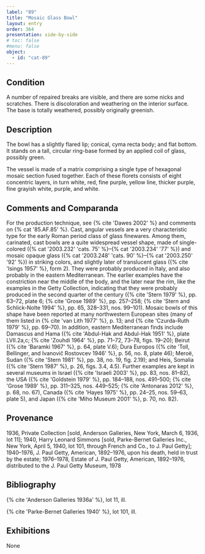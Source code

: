 ```yaml
---
label: "89"
title: "Mosaic Glass Bowl"
layout: entry
order: 364
presentation: side-by-side
# toc: false
#menu: false 
object:
  - id: "cat-89"
---
```


## Condition

A number of repaired breaks are visible, and there are some nicks and scratches. There is discoloration and weathering on the interior surface. The base is totally weathered, possibly originally greenish.

## Description

The bowl has a slightly flared lip; conical, cyma recta body; and flat bottom. It stands on a tall, circular ring-base formed by an applied coil of glass, possibly green.

The vessel is made of a matrix comprising a single type of hexagonal mosaic section fused together. Each of these florets consists of eight concentric layers, in turn white, red, fine purple, yellow line, thicker purple, fine grayish white, purple, and white.

## Comments and Comparanda

For the production technique, see {% cite 'Dawes 2002' %} and comments on {% cat '85.AF.85' %}. Cast, angular vessels are a very characteristic type for the early Roman period class of glass finewares. Among them, carinated, cast bowls are a quite widespread vessel shape, made of single-colored ({% cat '2003.232' 'cats. 75' %}–{% cat '2003.234' '77' %}) and mosaic opaque glass ({% cat '2003.248' 'cats. 90' %}–{% cat '2003.250' '92' %}) in striking colors, and slightly later of translucent glass ({% cite 'Isings 1957' %}, form 2). They were probably produced in Italy, and also probably in the eastern Mediterranean. The earlier examples have the constriction near the middle of the body, and the later near the rim, like the examples in the Getty Collection, indicating that they were probably produced in the second quarter of the century ({% cite 'Stern 1979' %}, pp. 63–72, plate 6; {% cite 'Grose 1989' %}, pp. 257–258; {% cite 'Stern and Schlick-Nolte 1994' %}, pp. 65, 328–331, nos. 99–101). Mosaic bowls of this shape have been reported at many northwestern European sites (many of them listed in {% cite 'van Lith 1977' %}, p. 13; and {% cite 'Czurda-Ruth 1979' %}, pp. 69–70). In addition, eastern Mediterranean finds include Damascus and Hama ({% cite 'Abdul-Hak and Abdul-Hak 1951' %}, plate LVII.2a,c; {% cite 'Zouhdi 1964' %}, pp. 71–72, 73–78, figs. 19–20); Beirut ({% cite 'Baramki 1967' %}, p. 64, plate V.6); Dura Europos ({% cite 'Toll, Bellinger, and Ivanovič Rostovcev 1946' %}, p. 56, no. 8, plate 46); Meroë, Sudan ({% cite 'Stern 1981' %}, pp. 38, no. 19, fig. 2.19); and Heis, Somalia ({% cite 'Stern 1987' %}, p. 26, figs. 3.4, 4.5). Further examples are kept in several museums in Israel ({% cite 'Israeli 2003' %}, pp. 83, nos. 81–82), the USA ({% cite 'Goldstein 1979' %}, pp. 184–188, nos. 491–500; {% cite 'Grose 1989' %}, pp. 311–325, nos. 449–525; {% cite 'Antonaras 2012' %}, p. 68, no. 67), Canada ({% cite 'Hayes 1975' %}, pp. 24–25, nos. 59–63, plate 5), and Japan ({% cite 'Miho Museum 2001' %}, p. 70, no. 82).

## Provenance

1936, Private Collection [sold, Anderson Galleries, New York, March 6, 1936, lot 11]; 1940, Harry Leonard Simmons [sold, Parke-Bernet Galleries Inc., New York, April 5, 1940, lot 101, through French and Co., to J. Paul Getty]; 1940–1976, J. Paul Getty, American, 1892–1976, upon his death, held in trust by the estate; 1976–1978, Estate of J. Paul Getty, American, 1892–1976, distributed to the J. Paul Getty Museum, 1978

## Bibliography

{% cite 'Anderson Galleries 1936a' %}, lot 11, ill.

{% cite 'Parke-Bernet Galleries 1940' %}, lot 101, ill.

## Exhibitions

None